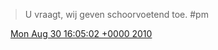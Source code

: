 > U vraagt, wij geven schoorvoetend toe\. \#pm

<img src="../../media/tweet.ico" width="12" /> [Mon Aug 30 16:05:02 +0000 2010](https://twitter.com/DromerDenker/status/22536342014)